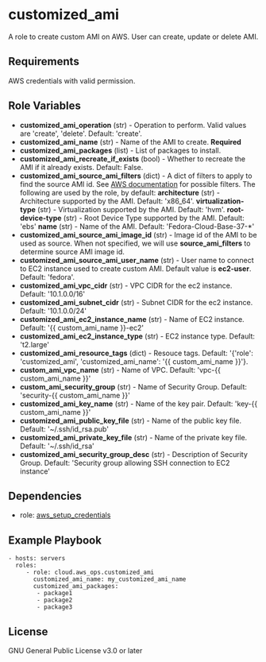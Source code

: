 customized_ami
=========

A role to create custom AMI on AWS. User can create, update or delete AMI.

Requirements
------------

AWS credentials with valid permission.

Role Variables
--------------

* **customized_ami_operation** (str) - Operation to perform. Valid values are 'create', 'delete'. Default: 'create'.
* **customized_ami_name** (str) - Name of the AMI to create. **Required**
* **customized_ami_packages** (list) - List of packages to install.
* **customized_ami_recreate_if_exists** (bool) - Whether to recreate the AMI if it already exists. Default: False.
* **customized_ami_source_ami_filters** (dict) - A dict of filters to apply to find the source AMI id. See [AWS documentation](https://docs.aws.amazon.com/AWSEC2/latest/APIReference/API_DescribeImages.html) for possible filters. The following are used by the role, by default:
    **architecture** (str) - Architecture supported by the AMI. Default: 'x86_64'.
    **virtualization-type** (str) - Virtualization supported by the AMI. Default: 'hvm'.
    **root-device-type** (str) - Root Device Type supported by the AMI. Default: 'ebs'
    **name** (str) - Name of the AMI. Default: 'Fedora-Cloud-Base-37-*'
* **customized_ami_source_ami_image_id** (str) - Image id of the AMI to be used as source. When not specified, we will use **source_ami_filters** to determine source AMI image id.
* **customized_ami_source_ami_user_name** (str) - User name to connect to EC2 instance used to create custom AMI. Default value is **ec2-user**. Default: 'fedora'.
* **customized_ami_vpc_cidr** (str) - VPC CIDR for the ec2 instance. Default: '10.1.0.0/16'
* **customized_ami_subnet_cidr** (str) - Subnet CIDR for the ec2 instance. Default: '10.1.0.0/24'
* **customized_ami_ec2_instance_name** (str) - Name of EC2 instance. Default: '{{ custom_ami_name }}-ec2'
* **customized_ami_ec2_instance_type** (str) - EC2 instance type. Default: 't2.large'
* **customized_ami_resource_tags** (dict) - Resouce tags. Default: '{'role': 'customized_ami', 'customized_ami_name': '{{ custom_ami_name }}'}.
* **custom_ami_vpc_name** (str) - Name of VPC. Default: 'vpc-{{ custom_ami_name }}'
* **custom_ami_security_group** (str) - Name of Security Group. Default: 'security-{{ custom_ami_name }}'
* **customized_ami_key_name** (str) - Name of the key pair. Default: 'key-{{ custom_ami_name }}'
* **customized_ami_public_key_file** (str) - Name of the public key file. Default: '~/.ssh/id_rsa.pub'
* **customized_ami_private_key_file** (str) - Name of the private key file. Default: '~/.ssh/id_rsa'
* **customized_ami_security_group_desc** (str) - Description of Security Group. Default: 'Security group allowing SSH connection to EC2 instance'

Dependencies
------------

- role: [aws_setup_credentials](../aws_setup_credentials/README.md)

Example Playbook
----------------

    - hosts: servers
      roles:
         - role: cloud.aws_ops.customized_ami
           customized_ami_name: my_customized_ami_name
           customized_ami_packages:
            - package1
            - package2
            - package3

License
-------

GNU General Public License v3.0 or later

